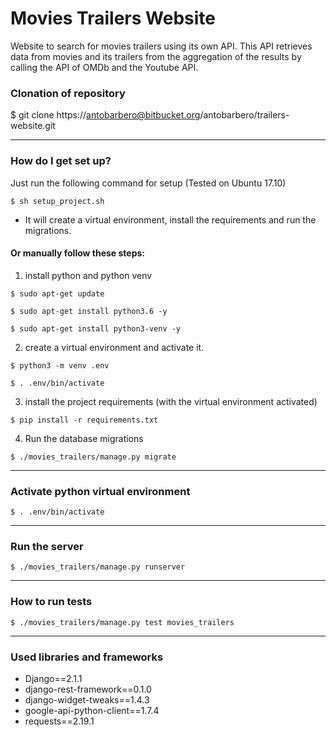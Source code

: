# Movies Trailers Website #

Website to search for movies trailers using its own API.
This API retrieves data from movies and its trailers from the aggregation of 
the results by calling the API of OMDb and the Youtube API. 


### Clonation of repository ###
$ git clone https://antobarbero@bitbucket.org/antobarbero/trailers-website.git

________________________________________________________________________


### How do I get set up? ###

Just run the following command for setup (Tested on Ubuntu 17.10)

```
$ sh setup_project.sh
```
* It will create a virtual environment, install the requirements and run the migrations.



#### Or manually follow these steps: ####


1. install python and python venv

```
$ sudo apt-get update

$ sudo apt-get install python3.6 -y

$ sudo apt-get install python3-venv -y

```

2.  create a virtual environment and activate it.

```
$ python3 -m venv .env

$ . .env/bin/activate
```


3. install the project requirements (with the virtual environment activated)

```
$ pip install -r requirements.txt
```

4. Run the database migrations

```
$ ./movies_trailers/manage.py migrate
```

________________________________________________________________________

### Activate python virtual environment ###

```
$ . .env/bin/activate
```
________________________________________________________________________

### Run the server ###

```
$ ./movies_trailers/manage.py runserver
```
________________________________________________________________________

### How to run tests ###
```
$ ./movies_trailers/manage.py test movies_trailers
```

________________________________________________________________________

### Used libraries and frameworks ###

* Django==2.1.1
* django-rest-framework==0.1.0
* django-widget-tweaks==1.4.3
* google-api-python-client==1.7.4
* requests==2.19.1
